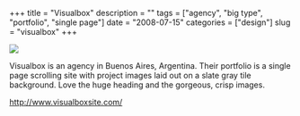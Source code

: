 +++
title = "Visualbox"
description = ""
tags = ["agency", "big type", "portfolio", "single page"]
date = "2008-07-15"
categories = ["design"]
slug = "visualbox"
+++


 

  <div id="screens-thumbs" class="clearfix">
    <div class="txt-center" id="design-submission"><a href="http://www.visualboxsite.com/"><img id='bluga-thumbnail-1335' class='bluga-thumbnail large' src='//media.konigi.com/bluga/
wt487d0c3087f5a.jpg'/></a></div>  
  </div>   
<p>Visualbox is an agency in Buenos Aires, Argentina. Their portfolio is a single page scrolling site with project images laid out on a slate gray tile background. Love the huge heading and the gorgeous, crisp images.</p>
<p><a href="http://www.visualboxsite.com/">http://www.visualboxsite.com/</a></p>




